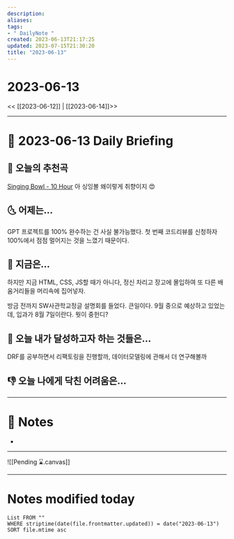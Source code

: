 ```yaml
---
description:
aliases: 
tags:
- " DailyNote "
created: 2023-06-13T21:17:25
updated: 2023-07-15T21:30:20
title: "2023-06-13"
---
```


# 2023-06-13

<< [[2023-06-12]] | [[2023-06-14]]>>

---

# 📅 2023-06-13 Daily Briefing

## 🎵 오늘의 추천곡

[Singing Bowl - 10 Hour](https://youtu.be/cuoGpoOVRdA) 아 싱잉볼 왜이렇게 취향이지 😍

## 🌜 어제는...

GPT 프로젝트를 100% 완수하는 건 사실 불가능했다. 첫 번째 코드리뷰를 신청하자 100%에서 점점 멀어지는 것을 느꼈기 때문이다.

## 🙌 지금은...

하지만 지금 HTML, CSS, JS할 때가 아니다, 정신 차리고 장고에 몰입하여 또 다른 배움거리들을 머리속에 집어넣자.

방금 전까지 SW사관학교정글 설명회를 들었다. 큰일이다. 9월 중으로 예상하고 있었는데, 입과가 8월 7일이란다. 뭣이 중헌디?

## 🚀 오늘 내가 달성하고자 하는 것들은...

DRF를 공부하면서 리팩토링을 진행할까, 데이터모델링에 관해서 더 연구해볼까

## 👎 오늘 나에게 닥친 어려움은...

---

# 📝 Notes

- 

___

![[Pending ⌛.canvas]]

---

# Notes modified today

```dataview
List FROM "" 
WHERE striptime(date(file.frontmatter.updated)) = date("2023-06-13") 
SORT file.mtime asc
```
